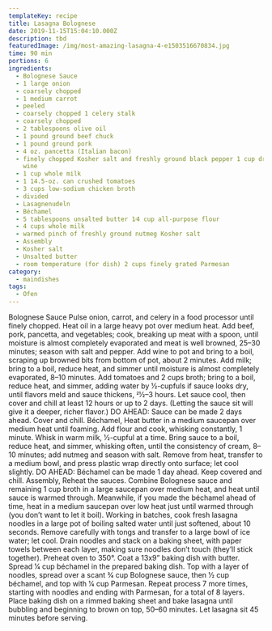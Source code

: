 ```yaml
---
templateKey: recipe
title: Lasagna Bolognese
date: 2019-11-15T15:04:10.000Z
description: tbd
featuredImage: /img/most-amazing-lasagna-4-e1503516670834.jpg
time: 90 min
portions: 6
ingredients:
  - Bolognese Sauce
  - 1 large onion
  - coarsely chopped
  - 1 medium carrot
  - peeled
  - coarsely chopped 1 celery stalk
  - coarsely chopped
  - 2 tablespoons olive oil
  - 1 pound ground beef chuck
  - 1 pound ground pork
  - 4 oz. pancetta (Italian bacon)
  - finely chopped Kosher salt and freshly ground black pepper 1 cup dry white
    wine
  - 1 cup whole milk
  - 1 14.5-oz. can crushed tomatoes
  - 3 cups low-sodium chicken broth
  - divided
  - Lasagnenudeln
  - Béchamel
  - 5 tablespoons unsalted butter 1⁄4 cup all-purpose flour
  - 4 cups whole milk
  - warmed pinch of freshly ground nutmeg Kosher salt
  - Assembly
  - Kosher salt
  - Unsalted butter
  - room temperature (for dish) 2 cups finely grated Parmesan
category:
  - maindishes
tags:
  - Ofen
---
```


Bolognese Sauce
Pulse onion, carrot, and celery in a food processor until finely chopped. Heat oil in a large heavy pot over medium heat. Add beef, pork, pancetta, and vegetables; cook, breaking up meat with a spoon, until moisture is almost completely evaporated and meat is well browned, 25–30 minutes; season with salt and pepper. Add wine to pot and bring to a boil, scraping up browned bits from bottom of pot, about 2 minutes. Add milk; bring to a boil, reduce heat, and simmer until moisture is almost completely evaporated, 8–10 minutes. Add tomatoes and 2 cups broth; bring to a boil, reduce heat, and simmer, adding water by 1⁄2-cupfuls if sauce looks dry, until flavors meld and sauce thickens, 21⁄2–3 hours. Let sauce cool, then cover and chill at least 12 hours or up to 2 days. (Letting the sauce sit will give it a deeper, richer flavor.)
DO AHEAD: Sauce can be made 2 days ahead. Cover and chill. Béchamel, Heat butter in a medium saucepan over medium heat until foaming. Add flour and cook, whisking constantly, 1 minute. Whisk in warm milk, 1⁄2-cupful at a time. Bring sauce to a boil, reduce heat, and simmer, whisking often, until the consistency of cream, 8–10 minutes; add nutmeg and season with salt. Remove from heat, transfer to a medium bowl, and press plastic wrap directly onto surface; let cool slightly. DO AHEAD: Béchamel can be made 1 day ahead. Keep covered and chill. Assembly, Reheat the sauces. Combine Bolognese sauce and remaining 1 cup broth in a large saucepan over medium heat, and heat until sauce is warmed through. Meanwhile, if you made the béchamel ahead of time, heat in a medium saucepan over low heat just until warmed through (you don’t want to let it boil). Working in batches, cook fresh lasagna noodles in a large pot of boiling salted water until just softened, about 10 seconds. Remove carefully with tongs and transfer to a large bowl of ice water; let cool. Drain noodles and stack on a baking sheet, with paper towels between each layer, making sure noodles don’t touch (they’ll stick together). Preheat oven to 350°. Coat a 13x9” baking dish with butter. Spread 1⁄4 cup béchamel in the prepared baking dish. Top with a layer of noodles, spread over a scant 3⁄4 cup Bolognese sauce, then 1⁄2 cup béchamel, and top with 1⁄4 cup Parmesan. Repeat process 7 more times, starting with noodles and ending with Parmesan, for a total of 8 layers. Place baking dish on a rimmed baking sheet and bake lasagna until bubbling and beginning to brown on top, 50–60 minutes. Let lasagna sit 45 minutes before serving.

